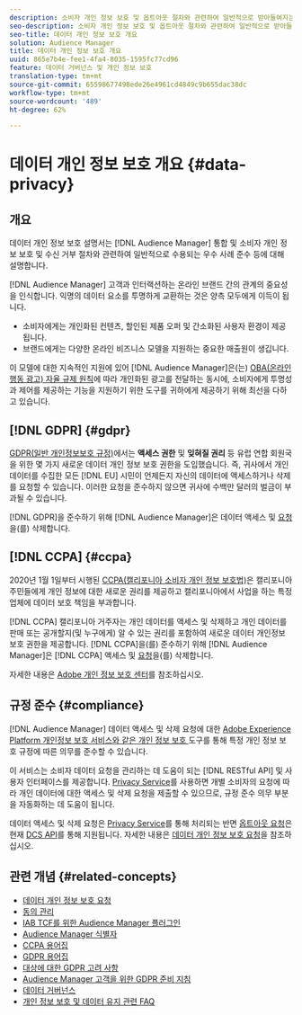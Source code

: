 ```yaml
---
description: 소비자 개인 정보 보호 및 옵트아웃 절차와 관련하여 일반적으로 받아들여지는 우수 사례와 함께 Audience Manager 통합 및 규정 준수에 대해 설명합니다.
seo-description: 소비자 개인 정보 보호 및 옵트아웃 절차와 관련하여 일반적으로 받아들여지는 우수 사례와 함께 Audience Manager 통합 및 규정 준수에 대해 설명합니다.
seo-title: 데이터 개인 정보 보호 개요
solution: Audience Manager
title: 데이터 개인 정보 보호 개요
uuid: 865e7b4e-fee1-4fa4-8035-1595fc77cd96
feature: 데이터 거버넌스 및 개인 정보 보호
translation-type: tm+mt
source-git-commit: 65598677498ede26e4961cd4849c9b655dac38dc
workflow-type: tm+mt
source-wordcount: '489'
ht-degree: 62%

---
```



# 데이터 개인 정보 보호 개요 {#data-privacy}

## 개요

데이터 개인 정보 보호 설명서는 [!DNL Audience Manager] 통합 및 소비자 개인 정보 보호 및 수신 거부 절차와 관련하여 일반적으로 수용되는 우수 사례 준수 등에 대해 설명합니다.

[!DNL Audience Manager] 고객과 인터랙션하는 온라인 브랜드 간의 관계의 중요성을 인식합니다. 익명의 데이터 요소를 투명하게 교환하는 것은 양측 모두에게 이득이 됩니다.

* 소비자에게는 개인화된 컨텐츠, 할인된 제품 오퍼 및 간소화된 사용자 환경이 제공됩니다.
* 브랜드에게는 다양한 온라인 비즈니스 모델을 지원하는 중요한 매출원이 생깁니다.

이 모델에 대한 지속적인 지원에 있어 [!DNL Audience Manager]은(는) [OBA(온라인 행동 광고) 자율 규제 원칙](https://www.iab.com/news/self-regulatory-principles-for-online-behavioral-advertising/)에 따라 개인화된 광고를 전달하는 동시에, 소비자에게 투명성과 제어를 제공하는 기능을 지원하기 위한 도구를 귀하에게 제공하기 위해 최선을 다하고 있습니다.

## [!DNL GDPR] {#gdpr}

[GDPR(일반 개인정보보호 규정)](https://gdpr.eu/data-privacy/)에서는 **액세스 권한** 및 **잊혀질 권리** 등 유럽 연합 회원국을 위한 몇 가지 새로운 데이터 개인 정보 보호 권한을 도입했습니다. 즉, 귀사에서 개인 데이터를 수집한 모든 [!DNL EU] 시민이 언제든지 자신의 데이터에 액세스하거나 삭제를 요청할 수 있습니다. 이러한 요청을 준수하지 않으면 귀사에 수백만 달러의 벌금이 부과될 수 있습니다.

[!DNL GDPR]을 준수하기 위해 [!DNL Audience Manager]은 데이터 액세스 및 [요청](data-privacy-requests.md)을(를) 삭제합니다.

## [!DNL CCPA] {#ccpa}

2020년 1월 1일부터 시행된 [CCPA(캘리포니아 소비자 개인 정보 보호법)](https://www.caprivacy.org/about)은 캘리포니아 주민들에게 개인 정보에 대한 새로운 권리를 제공하고 캘리포니아에서 사업을 하는 특정 업체에 데이터 보호 책임을 부과합니다.

[!DNL CCPA] 캘리포니아 거주자는 개인 데이터를 액세스 및 삭제하고 개인 데이터를 판매 또는 공개할지(및 누구에게) 알 수 있는 권리를 포함하여 새로운 데이터 개인정보 보호 권한을 제공합니다. [!DNL CCPA]을(를) 준수하기 위해 [!DNL Audience Manager]은 [!DNL CCPA] 액세스 및 [요청](data-privacy-requests.md)을(를) 삭제합니다.

자세한 내용은 [Adobe 개인 정보 보호 센터](https://www.adobe.com/privacy/opt-out.html)를 참조하십시오.

## 규정 준수 {#compliance}

[!DNL Audience Manager] 데이터 액세스 및 삭제 요청에 대한  [Adobe Experience Platform 개인정보 보호 서비스와 같은 개인 정보 보호 ](https://www.adobe.io/apis/experienceplatform/home/services/privacy-service.html) 도구를 통해 특정 개인 정보 보호 규정에 따른 의무를 준수할 수 있습니다.

이 서비스는 소비자 데이터 요청을 관리하는 데 도움이 되는 [!DNL RESTful API] 및 사용자 인터페이스를 제공합니다. [Privacy Service](https://www.adobe.io/apis/experienceplatform/home/services/privacy-service.html)를 사용하면 개별 소비자의 요청에 따라 개인 데이터에 대한 액세스 및 삭제 요청을 제출할 수 있으므로, 규정 준수 의무 부분을 자동화하는 데 도움이 됩니다.

데이터 액세스 및 삭제 요청은 [Privacy Service](https://www.adobe.io/apis/experienceplatform/home/services/privacy-service.html)를 통해 처리되는 반면 [옵트아웃 요청](data-privacy-requests.md#opt-out-requests)은 현재 [DCS API](../../api/dcs-intro/dcs-api-reference/dcs-api-reference-overview.md)를 통해 지원됩니다. 자세한 내용은 [데이터 개인 정보 보호 요청](data-privacy-requests.md)을 참조하십시오.

## 관련 개념 {#related-concepts}

* [데이터 개인 정보 보호 요청](data-privacy-requests.md)
* [동의 관리](data-privacy-consent.md)
* [IAB TCF를 위한 Audience Manager 플러그인](aam-iab-plugin.md)
* [Audience Manager 식별자](data-privacy-ids.md)
* [CCPA 용어집](aam-ccpa-glossary.md)
* [GDPR 용어집](aam-gdpr-glossary.md)
* [대상에 대한 GDPR 고려 사항](aam-gdpr-partners.md)
* [Audience Manager 고객을 위한 GDPR 준비 지침](aam-gdpr-readiness.md)
* [데이터 거버넌스](data-governance.md)
* [개인 정보 보호 및 데이터 유지 관련 FAQ](../../faq/faq-privacy.md)